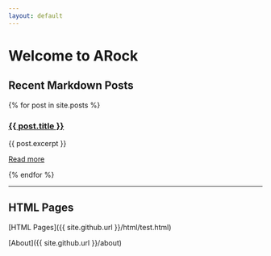 ```yaml
---
layout: default
---
```


<h1>Welcome to ARock</h1>

<h2> Recent Markdown Posts </h2>

<div class="posts">
  {% for post in site.posts %}
    <div class="post">
      <h3><a href="{{ site.github.url }}{{ post.url }}">{{ post.title }}</a></h3>
      <p>{{ post.excerpt }}</p>
      <p><a href="{{ site.github.url }}{{ post.url }}">Read more</a></p>
    </div>
  {% endfor %}
</div>

<hr/>

<h2> HTML Pages </h2>
[HTML Pages]({{ site.github.url }}/html/test.html)

[About]({{ site.github.url }}/about)
